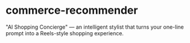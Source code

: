 # commerce-recommender
"AI Shopping Concierge" — an intelligent stylist that turns your one-line prompt into a Reels-style shopping experience.
